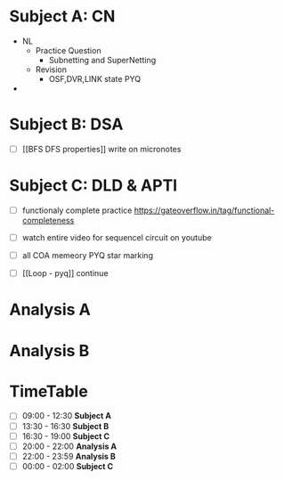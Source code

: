# Subject A: CN
- NL
	- Practice Question
		- Subnetting and SuperNetting
	- Revision
		- OSF,DVR,LINK state PYQ
- 
      
# Subject B: DSA
- [ ] [[BFS DFS properties]] write on micronotes


# Subject C: DLD & APTI
- [ ] functionaly complete practice https://gateoverflow.in/tag/functional-completeness
- [ ] watch entire video for sequencel circuit on youtube
- [ ] all COA memeory PYQ star marking
- [ ] [[Loop - pyq]] continue


# Analysis A

# Analysis B


# TimeTable 
- [ ] 09:00 - 12:30 **Subject A**
- [ ] 13:30 - 16:30 **Subject B**
- [ ] 16:30 - 19:00 **Subject C**
- [ ] 20:00 - 22:00 **Analysis A**
- [ ] 22:00 - 23:59 **Analysis B**
- [ ] 00:00 - 02:00 **Subject C**